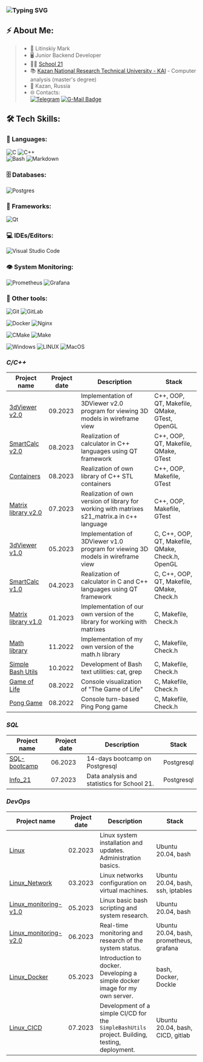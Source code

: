 ### ![Typing SVG](https://readme-typing-svg.herokuapp.com?color=%2336BCF7&lines=Junior+backend+developer)

## ⚡ About Me:
>- :bearded_person: Litinskiy Mark
>- :desktop_computer: Junior Backend Developer
>- :man_student: [School 21](https://21-school.ru/)
>- 📚 [Kazan National Research Technical University - KAI](https://kai.ru/) - Сomputer analysis (master's degree)
>- :city_sunrise: Kazan, Russia
>- 🌐 Contacts:  
[![Telegram](https://img.shields.io/badge/Telegram-2CA5E0?style=for-the-badge&logo=telegram&logoColor=white)](https://t.me/abalonef)
[![G-Mail Badge](https://img.shields.io/badge/Gmail-D14836?style=for-the-badge&logo=gmail&logoColor=white)](mailto:litinskiymark@gmail.com)

## 🛠 Tech Skills:

### 🚀 Languages:

![C](https://img.shields.io/badge/c-%2300599C.svg?style=for-the-badge&logo=c&logoColor=white)
![C++](https://img.shields.io/badge/c++-%2300599C.svg?style=for-the-badge&logo=c%2B%2B&logoColor=white)  
![Bash](https://img.shields.io/badge/bash-%23121011.svg?style=for-the-badge&logo=gnu-bash&logoColor=white)
![Markdown](https://img.shields.io/badge/markdown-%23000000.svg?style=for-the-badge&logo=markdown&logoColor=white)

### 🗄️ Databases:

![Postgres](https://img.shields.io/badge/postgres-%23316192.svg?style=for-the-badge&logo=postgresql&logoColor=white)

### 🌟 Frameworks:

![Qt](https://img.shields.io/badge/Qt-%23217346.svg?style=for-the-badge&logo=Qt&logoColor=white)

### 💻 IDEs/Editors:

![Visual Studio Code](https://img.shields.io/badge/Visual%20Studio%20Code-0078d7.svg?style=for-the-badge&logo=visual-studio-code&logoColor=white)

### 👁 System Monitoring:

![Prometheus](https://img.shields.io/badge/Prometheus-E6522C?style=for-the-badge&logo=Prometheus&logoColor=white)
![Grafana](https://img.shields.io/badge/grafana-%23F46800.svg?style=for-the-badge&logo=grafana&logoColor=white)

### 👾 Other tools:

![Git](https://img.shields.io/badge/git-%23F05033.svg?style=for-the-badge&logo=git&logoColor=white)
![GitLab](https://img.shields.io/badge/gitlab_CICD-%23181717.svg?style=for-the-badge&logo=gitlab&logoColor=white)

![Docker](https://img.shields.io/badge/Docker-%23D42029.svg?color=blue&style=for-the-badge&logo=Docker&logoColor=white)
![Nginx](https://img.shields.io/badge/nginx-%23009639.svg?style=for-the-badge&logo=nginx&logoColor=white)

![CMake](https://img.shields.io/badge/CMake-%23008FBA.svg?style=for-the-badge&logo=cmake&logoColor=white)
![Make](https://img.shields.io/badge/Make-%23008FBA.svg?color=red&style=for-the-badge&logo=Make&logoColor=white)

![Windows](https://img.shields.io/badge/Windows-0078D6?style=for-the-badge&logo=windows&logoColor=white)
![LINUX](https://img.shields.io/badge/Linux-FCC624?style=for-the-badge&logo=linux&logoColor=black)
![MacOS](https://img.shields.io/badge/mac%20os-000000?style=for-the-badge&logo=apple&logoColor=white)


### *C/C++*  
| Project name      | Project date     | Description | Stack |
| ------------- | ------------------------ | ------------------------ | ------------------------ |
| [3dViewer v2.0](https://github.com/MarkLitinskiy/cpp-3dViewer) | 09.2023 | Implementation of 3DViewer v2.0 program for viewing 3D models in wireframe view | C++, OOP, QT, Makefile, QMake, GTest, OpenGL |
| [SmartCalc v2.0](https://github.com/MarkLitinskiy/cpp-smartCalc) | 08.2023 | Realization of calculator in C++ languages using QT framework | C++, OOP, QT, Makefile, QMake, GTest |
| [Containers](https://github.com/MarkLitinskiy/cpp-containers) | 08.2023 | Realization of own library of C++ STL containers |  C++, OOP, Makefile, GTest |
| [Matrix library v2.0](https://github.com/MarkLitinskiy/cpp-matrix) | 07.2023 | Realization of own version of library for working with matrixes s21_matrix.a in c++ language |  C++, OOP, Makefile, GTest |
| [3dViewer v1.0](https://github.com/MarkLitinskiy/c-3dViewer) | 05.2023 | Implementation of 3DViewer v1.0 program for viewing 3D models in wireframe view |  C, C++, OOP, QT, Makefile, QMake, Check.h, OpenGL |
| [SmartCalc v1.0](https://github.com/MarkLitinskiy/c-smartCalc) | 04.2023 | Realization of calculator in C and C++ languages using QT framework |  C, C++, OOP, QT, Makefile, QMake, Check.h |
| [Matrix library v1.0](https://github.com/MarkLitinskiy/c-matrix) | 01.2023 | Implementation of our own version of the library for working with matrixes | C, Makefile, Check.h |
| [Math library](https://github.com/MarkLitinskiy/c-math) | 11.2022 | Implementation of my own version of the math.h library | C, Makefile, Check.h |
| [Simple Bash Utils](https://github.com/MarkLitinskiy/c-simple-bash-utils) | 10.2022 |  Development of Bash text utilities: cat, grep | C, Makefile, Check.h |
| [Game of Life](https://github.com/MarkLitinskiy/c-game-of-life) | 08.2022 | Console visualization of "The Game of Life" | C, Makefile, Check.h |
| [Pong Game](https://github.com/MarkLitinskiy/c-pong-game) | 08.2022 | Console turn-based Ping Pong game | C, Makefile, Check.h |

### *SQL*  
| Project name      | Project date     | Description | Stack |
| ------------- | ------------------------ | ------------------------ | ------------------------ |
| [SQL-bootcamp](https://github.com/MarkLitinskiy/sql-bootcamp) | 06.2023 |  14-days bootcamp on Postgresql |  Postgresql |
| [Info_21](https://github.com/MarkLitinskiy/sql-info21) | 07.2023 |  Data analysis and statistics for School 21. | Postgresql |

### *DevOps*  
| Project name                                          | Project date | Description                            | Stack                                  |
|-------------------------------------------------------|--------------|----------------------------------------|----------------------------------------|
| [Linux](https://github.com/MarkLitinskiy/devops-projects/tree/develop/D01_Linux-0)                 | 02.2023 | Linux system installation and updates. Administration basics. | Ubuntu 20.04, bash |
| [Linux_Network](https://github.com/MarkLitinskiy/devops-projects/tree/develop/DO2_LinuxNetwork)   | 03.2023 | Linux networks configuration on virtual machines. | Ubuntu 20.04, bash, ssh, iptables |
| [Linux_monitoring-v1.0](https://github.com/MarkLitinskiy/devops-projects/tree/develop/DO3_LinuxMonitoring_v1.0) | 05.2023 | Linux basic bash scripting and system research. | Ubuntu 20.04, bash  |
| [Linux_monitoring-v2.0](https://github.com/MarkLitinskiy/devops-projects/tree/develop/DO4_LinuxMonitoring_v2.0) | 06.2023 | Real-time monitoring and research of the system status. | Ubuntu 20.04, bash, prometheus, grafana |
| [Linux_Docker](https://github.com/MarkLitinskiy/devops-projects/tree/develop/DO5_SimpleDocker)      | 05.2023 | Introduction to docker. Developing a simple docker image for my own server. | bash, Docker, Dockle |
| [Linux_CICD](https://github.com/MarkLitinskiy/devops-projects/tree/develop/DO6_CICD-1)             | 07.2023 | Development of a simple CI/CD for the `SimpleBashUtils` project. Building, testing, deployment. | Ubuntu 20.04, bash, CICD, gitlab |



